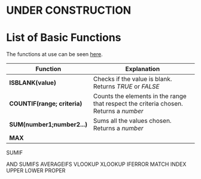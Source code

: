# UNDER CONSTRUCTION

# List of Basic Functions

The functions at use can be seen [here]().

| <b>Function<b> | <b>Explanation<b> |
|-|-|
| <b>ISBLANK(value)<b> | Checks if the value is blank. Returns _TRUE_ or _FALSE_ |
| <b>COUNTIF(range; criteria)<b> | Counts the elements in the range that respect the criteria chosen. Returns a _number_ |
| <b>SUM(number1;number2...)<b> | Sums all the values chosen. Returns a _number_ |
| <b>MAX<b> | |

SUMIF

AND
SUMIFS
AVERAGEIFS
VLOOKUP
XLOOKUP
IFERROR
MATCH
INDEX
UPPER
LOWER
PROPER

